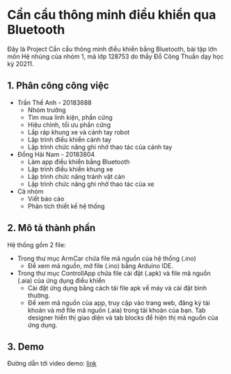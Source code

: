 # Cần cẩu thông minh điều khiển qua Bluetooth
Đây là Project Cần cẩu thông minh điều khiển bằng Bluetooth, bài tập lớn môn Hệ nhúng của nhóm 1, mã lớp 128753 do thầy Đỗ Công Thuần dạy học kỳ 20211.

## 1. Phân công công việc
- Trần Thế Anh - 20183688
  -	Nhóm trưởng
  -	Tìm mua linh kiện, phần cứng
  -	Hiệu chỉnh, tối ưu phần cứng
  -	Lắp ráp khung xe và cánh tay robot
  -	Lập trình điều khiển cánh tay
  -	Lập trình chức năng ghi nhớ thao tác của cánh tay
- Đồng Hải Nam - 20183804
  -	Làm app điều khiển bằng Bluetooth
  -	Lập trình điều khiển khung xe
  -	Lập trình chức năng tránh vật cản
  -	Lập trình chức năng ghi nhớ thao tác của xe
- Cả nhóm
  - Viết báo cáo
  - Phân tích thiết kế hệ thống

## 2. Mô tả thành phần
Hệ thống gồm 2 file:
- Trong thư mục ArmCar chứa file mã nguồn của hệ thống (.ino)
  - Để xem mã nguồn, mở file (.ino) bằng Arduino IDE.
- Trong thư mục ControllApp chứa file cài đặt (.apk) và file mã nguồn (.aia) của ứng dụng điều khiển
  - Cài đặt ứng dụng bằng cách tải file apk về máy và cài đặt bình thường.
  - Để xem mã nguồn của app, truy cập vào trang web, đăng ký tài khoản và mở file mã nguồn (.aia) trong tài khoản của bạn. Tab designer hiển thị giao diện và tab blocks để hiện thị mã nguồn của ứng dụng.

## 3. Demo
Đường dẫn tới video demo: [link](https://drive.google.com/file/d/1rOdfwhc7LXM9htyY-ibUvgvHsO_4BAgK/view?usp=sharing)





